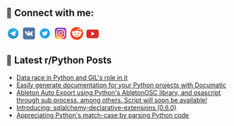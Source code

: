 ## 🔎 Connect with me:
[<img src="https://github.com/bullbesh/bullbesh/blob/main/images/Telegram.png" width="32" height="32" />](https://t.me/bullbesh)
[<img src="https://github.com/bullbesh/bullbesh/blob/main/images/VK.png" width="32" height="32" />](https://vk.com/bullbesh)
[<img src="https://github.com/bullbesh/bullbesh/blob/main/images/Twitter.png" width="32" height="32" />](https://twitter.com/bullbesh1)
[<img src="https://github.com/bullbesh/bullbesh/blob/main/images/Instagram.png" width="32" height="32" />](https://www.instagram.com/bullbesh)
[<img src="https://github.com/bullbesh/bullbesh/blob/main/images/Reddit.png" width="32" height="32" />](https://www.reddit.com/user/bullbesh)
[<img src="https://github.com/bullbesh/bullbesh/blob/main/images/YouTube.png" width="32" height="32" />](https://www.youtube.com/channel/UCtfjRs6uzgq5mfm8S06WTcg)

## 📕 Latest r/Python Posts
<!-- BLOG-POST-LIST:START -->
- [Data race in Python and GIL&#39;s role in it](https://www.reddit.com/r/Python/comments/12ebgzd/data_race_in_python_and_gils_role_in_it/)
- [Easily generate documentation for your Python projects with Documatic](https://www.reddit.com/r/Python/comments/12e7982/easily_generate_documentation_for_your_python/)
- [Ableton Auto Export using Python&#39;s AbletonOSC library, and osascript through sub process, among others. Script will soon be available!](https://www.reddit.com/r/Python/comments/12e6fyd/ableton_auto_export_using_pythons_abletonosc/)
- [Introducing: sqlalchemy-declarative-extensions &lpar;0.6.0&rpar;](https://www.reddit.com/r/Python/comments/12e52tq/introducing_sqlalchemydeclarativeextensions_060/)
- [Appreciating Python&#39;s match-case by parsing Python code](https://www.reddit.com/r/Python/comments/12e2pyb/appreciating_pythons_matchcase_by_parsing_python/)
<!-- BLOG-POST-LIST:END -->
